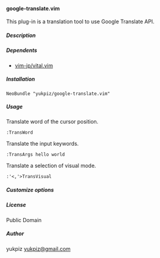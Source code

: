 #### google-translate.vim

This plug-in is a translation tool to use Google Translate API.

##### Description

##### Dependents

* [vim-jp/vital.vim](https://github.com/vim-jp/vital.vim)


##### Installation

~~~
NeoBundle "yukpiz/google-translate.vim"
~~~

##### Usage

Translate word of the cursor position.  
~~~
:TransWord
~~~

Translate the input keywords.  
~~~
:TransArgs hello world
~~~

Translate a selection of visual mode.  
~~~
:'<,'>TransVisual
~~~

##### Customize options


##### License

Public Domain  


##### Author

yukpiz <yukpiz@gmail.com>  


